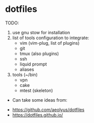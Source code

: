 # dotfiles

TODO:

1. use gnu stow for installation
2. list of tools configuration to integrate:
   - vim (vim-plug, list of plugins)
   - git
   - tmux (also plugins)
   - ssh
   - liquid prompt
   - aliases
3. tools (~/bin)
   - vpn
   - cake
   - mtest (skeleton)

* Can take some ideas from:
- https://github.com/aeolyus/dotfiles
- https://dotfiles.github.io/

